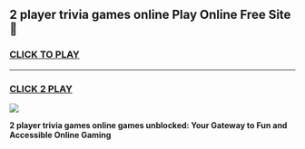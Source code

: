 
## 2 player trivia games online Play Online Free Site 👋
<h3>
<a href="https://download.freeplayer.one?title=2_player_trivia_games_online&ref=21F">CLICK TO PLAY</a></h3>
<hr>

<h3>
<a href="https://download.freeplayer.one?title=2_player_trivia_games_online&ref=21F">CLICK 2 PLAY</a>
  
</h3>

<a href="https://download.freeplayer.one?title=2_player_trivia_games_online&ref=21F"><img src="https://cdnb.artstation.com/p/assets/images/images/032/539/853/original/anto-thomas-button-gif.gif"></a>


**2 player trivia games online games unblocked: Your Gateway to Fun and Accessible Online Gaming**
